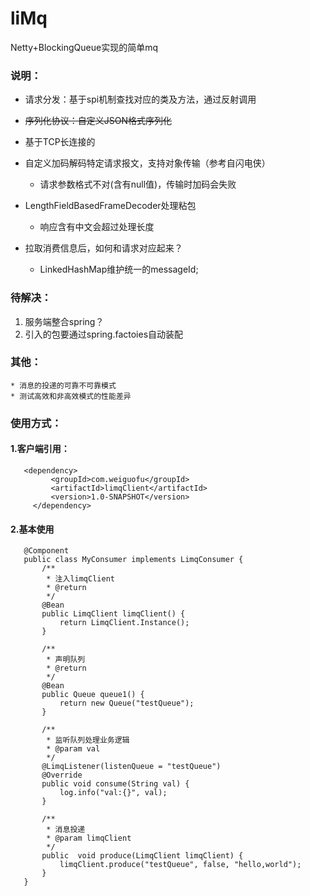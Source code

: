 # liMq
Netty+BlockingQueue实现的简单mq

### 说明：
  * 请求分发：基于spi机制查找对应的类及方法，通过反射调用
  
  * ~~序列化协议：自定义JSON格式序列化~~
  
  * 基于TCP长连接的
  
  * 自定义加码解码特定请求报文，支持对象传输（参考自闪电侠）
     * 请求参数格式不对(含有null值)，传输时加码会失败
  * LengthFieldBasedFrameDecoder处理粘包
     * 响应含有中文会超过处理长度
  * 拉取消费信息后，如何和请求对应起来？
     * LinkedHashMap维护统一的messageId;
   
### 待解决：
   1. 服务端整合spring？
   2. 引入的包要通过spring.factoies自动装配
   
### 其他：
    * 消息的投递的可靠不可靠模式
    * 测试高效和非高效模式的性能差异
    
### 使用方式：
   #### 1.客户端引用：
   ```
      <dependency>
            <groupId>com.weiguofu</groupId>
            <artifactId>limqClient</artifactId>
            <version>1.0-SNAPSHOT</version>
        </dependency>
   ```
   #### 2.基本使用 
```    
   @Component
   public class MyConsumer implements LimqConsumer {
       /**
        * 注入limqClient
        * @return
        */
       @Bean
       public LimqClient limqClient() {
           return LimqClient.Instance();
       }
   
       /**
        * 声明队列
        * @return
        */
       @Bean
       public Queue queue1() {
           return new Queue("testQueue");
       }
   
       /**
        * 监听队列处理业务逻辑
        * @param val
        */
       @LimqListener(listenQueue = "testQueue")
       @Override
       public void consume(String val) {
           log.info("val:{}", val);
       }
   
       /**
        * 消息投递
        * @param limqClient
        */
       public  void produce(LimqClient limqClient) {
           limqClient.produce("testQueue", false, "hello,world");
       }   
   }
   
   ```


 
